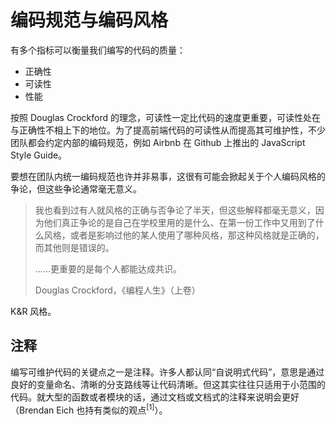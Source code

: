 # 编码规范与编码风格

有多个指标可以衡量我们编写的代码的质量：

+ 正确性
+ 可读性
+ 性能

按照 Douglas Crockford 的理念，可读性一定比代码的速度更重要，可读性处在与正确性不相上下的地位。为了提高前端代码的可读性从而提高其可维护性，不少团队都会约定内部的编码规范，例如 Airbnb 在 Github 上推出的 JavaScript Style Guide。

要想在团队内统一编码规范也许并非易事，这很有可能会掀起关于个人编码风格的争论，但这些争论通常毫无意义。

> 我也看到过有人就风格的正确与否争论了半天，但这些解释都毫无意义，因为他们真正争论的是自己在学校里用的是什么、在第一份工作中又用到了什么风格，或者是影响过他的某人使用了哪种风格，那这种风格就是正确的，而其他则是错误的。
>
> ……更重要的是每个人都能达成共识。
>
> Douglas Crockford，《编程人生》（上卷）

K&R 风格。

## 注释

编写可维护代码的关键点之一是注释。许多人都认同“自说明式代码”，意思是通过良好的变量命名、清晰的分支路线等让代码清晰。但这其实往往只适用于小范围的代码。就大型的函数或者模块的话，通过文档或文档式的注释来说明会更好（Brendan Eich 也持有类似的观点<sup>[1]</sup>）。
